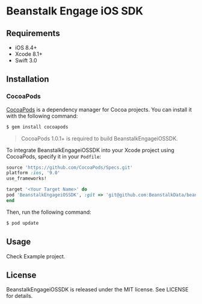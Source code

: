 # Beanstalk Engage iOS SDK


## Requirements

- iOS 8.4+
- Xcode 8.1+
- Swift 3.0

## Installation

### CocoaPods

[CocoaPods](http://cocoapods.org) is a dependency manager for Cocoa projects. You can install it with the following command:

```bash
$ gem install cocoapods
```
> CocoaPods 1.0.1+ is required to build BeanstalkEngageiOSSDK.

To integrate BeanstalkEngageiOSSDK into your Xcode project using CocoaPods, specify it in your `Podfile`:

```ruby
source 'https://github.com/CocoaPods/Specs.git'
platform :ios, '9.0'
use_frameworks!

target '<Your Target Name>' do
pod 'BeanstalkEngageiOSSDK', :git => 'git@github.com:BeanstalkData/beanstalk-ios-sdk.git', :tag => '0.6.36'
end
```

Then, run the following command:

```bash
$ pod update
```

## Usage

Check Example project.

## License

BeanstalkEngageiOSSDK is released under the MIT license. See LICENSE for details.
